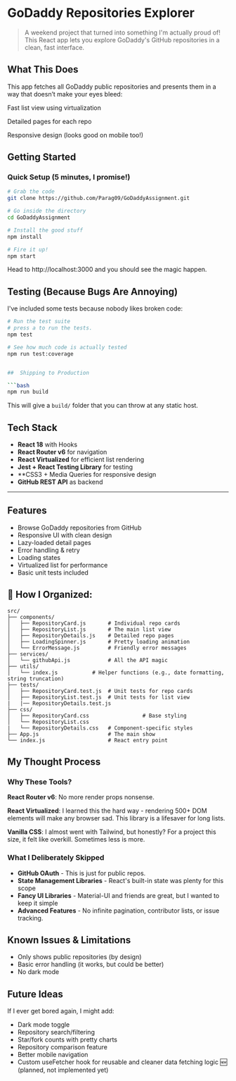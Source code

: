 # GoDaddy Repositories Explorer 

> A weekend project that turned into something I'm actually proud of! This React app lets you explore GoDaddy's GitHub repositories in a clean, fast interface.

## What This Does

This app fetches all GoDaddy public repositories and presents them in a way that doesn’t make your eyes bleed:

Fast list view using virtualization

Detailed pages for each repo

Responsive design (looks good on mobile too!)

## Getting Started

### Quick Setup (5 minutes, I promise!)

```bash
# Grab the code
git clone https://github.com/Parag09/GoDaddyAssignment.git

# Go inside the directory
cd GoDaddyAssignment

# Install the good stuff
npm install

# Fire it up!
npm start
```

Head to http://localhost:3000 and you should see the magic happen.

## Testing (Because Bugs Are Annoying)

I've included some tests because nobody likes broken code:

```bash
# Run the test suite
# press a to run the tests.
npm test      

# See how much code is actually tested
npm run test:coverage


##  Shipping to Production

```bash
npm run build
```

This will give a `build/` folder that you can throw at any static host.

## Tech Stack

- **React 18** with Hooks  
- **React Router v6** for navigation  
- **React Virtualized** for efficient list rendering  
- **Jest + React Testing Library** for testing  
- **CSS3 + Media Queries for responsive design
- **GitHub REST API** as backend  

---

## Features

- Browse GoDaddy repositories from GitHub  
- Responsive UI with clean design  
- Lazy-loaded detail pages  
- Error handling & retry  
- Loading states  
- Virtualized list for performance  
- Basic unit tests included  


## 📁 How I Organized:

```
src/
├── components/               
│   ├── RepositoryCard.js       # Individual repo cards
│   ├── RepositoryList.js       # The main list view
│   ├── RepositoryDetails.js    # Detailed repo pages
│   ├── LoadingSpinner.js       # Pretty loading animation
│   └── ErrorMessage.js         # Friendly error messages
├── services/
│   └── githubApi.js            # All the API magic
├── utils/
│   └── index.js           # Helper functions (e.g., date formatting, string truncation)
├── tests/
│   ├── RepositoryCard.test.js  # Unit tests for repo cards
│   ├── RepositoryList.test.js  # Unit tests for list view
|   |── RepositoryDetails.test.js 
├── css/
│   ├── RepositoryCard.css                 # Base styling
│   └── RepositoryList.css
|   └── RepositoryDetails.css   # Component-specific styles
├── App.js                      # The main show
└── index.js                    # React entry point
```

## My Thought Process

### Why These Tools?

**React Router v6**: No more render props nonsense.

**React Virtualized**: I learned this the hard way - rendering 500+ DOM elements will make any browser sad. This library is a lifesaver for long lists.

**Vanilla CSS**: I almost went with Tailwind, but honestly? For a project this size, it felt like overkill. Sometimes less is more.

### What I Deliberately Skipped

- **GitHub OAuth** - This is just for public repos.
- **State Management Libraries** - React's built-in state was plenty for this scope
- **Fancy UI Libraries** - Material-UI and friends are great, but I wanted to keep it simple
- **Advanced Features** - No infinite pagination, contributor lists, or issue tracking.

##  Known Issues & Limitations

- Only shows public repositories (by design)
- Basic error handling (it works, but could be better)
- No dark mode

##  Future Ideas

If I ever get bored again, I might add:
- Dark mode toggle
- Repository search/filtering
- Star/fork counts with pretty charts
- Repository comparison feature
- Better mobile navigation
- Custom useFetcher hook for reusable and cleaner data fetching logic 🆕 (planned, not implemented yet)